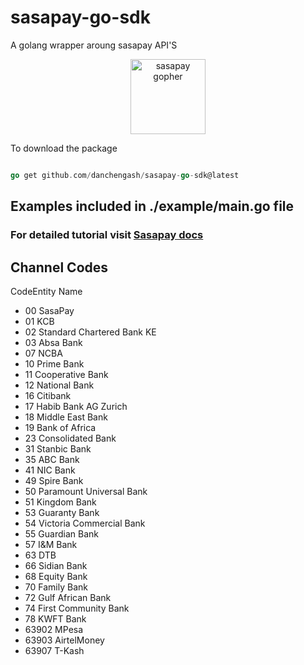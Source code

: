 # sasapay-go-sdk
A golang wrapper aroung sasapay API'S
<p align="center">
   <img src="https://user-images.githubusercontent.com/45265245/215266550-3d53672f-0321-49de-a8a4-76ade4085a08.jpg" width="120" height="120" alt="sasapay gopher">
</p>

To download the package
```go

go get github.com/danchengash/sasapay-go-sdk@latest

```
 
## Examples included in ./example/main.go file

### For detailed tutorial visit [Sasapay docs](https://docs.sasapay.app/docs/products/introduction)

## Channel Codes
   <p>CodeEntity Name</p>
   <ul>
   <li>00 SasaPay</li><li>01 KCB</li><li>02 Standard Chartered Bank KE</li><li>03 Absa Bank</li><li>07 NCBA</li><li>10 Prime Bank</li><li>11 Cooperative Bank</li><li>12 National Bank</li><li>16 Citibank</li><li>17 Habib Bank AG Zurich</li><li>18 Middle East Bank</li><li>19 Bank of Africa</li><li>23 Consolidated Bank</li><li>31 Stanbic Bank</li><li>35 ABC Bank</li><li>41 NIC Bank</li><li>49 Spire Bank</li><li>50 Paramount Universal Bank</li><li>51 Kingdom Bank</li><li>53 Guaranty Bank</li><li>54 Victoria Commercial Bank</li><li>55 Guardian Bank</li><li>57 I&amp;M Bank</li><li>63 DTB</li><li>66 Sidian Bank</li><li>68 Equity Bank</li><li>70 Family Bank</li><li>72 Gulf African Bank</li><li>74 First Community Bank</li><li>78 KWFT Bank</li><li>63902 MPesa</li><li>63903 AirtelMoney</li><li>63907 T-Kash</li>
   </ul>